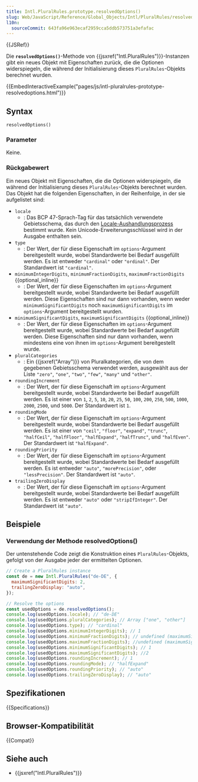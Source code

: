 ```yaml
---
title: Intl.PluralRules.prototype.resolvedOptions()
slug: Web/JavaScript/Reference/Global_Objects/Intl/PluralRules/resolvedOptions
l10n:
  sourceCommit: 643fa96e963ecaf2959cca5ddb573751a3efafac
---
```


{{JSRef}}

Die **`resolvedOptions()`**-Methode von {{jsxref("Intl.PluralRules")}}-Instanzen gibt ein neues Objekt mit Eigenschaften zurück, die die Optionen widerspiegeln, die während der Initialisierung dieses `PluralRules`-Objekts berechnet wurden.

{{EmbedInteractiveExample("pages/js/intl-pluralrules-prototype-resolvedoptions.html")}}

## Syntax

```js-nolint
resolvedOptions()
```

### Parameter

Keine.

### Rückgabewert

Ein neues Objekt mit Eigenschaften, die die Optionen widerspiegeln, die während der Initialisierung dieses `PluralRules`-Objekts berechnet wurden. Das Objekt hat die folgenden Eigenschaften, in der Reihenfolge, in der sie aufgelistet sind:

- `locale`
  - : Das BCP 47-Sprach-Tag für das tatsächlich verwendete Gebietsschema, das durch den [Locale-Aushandlungsprozess](/de/docs/Web/JavaScript/Reference/Global_Objects/Intl#locale_identification_and_negotiation) bestimmt wurde. Kein Unicode-Erweiterungsschlüssel wird in der Ausgabe enthalten sein.
- `type`
  - : Der Wert, der für diese Eigenschaft im `options`-Argument bereitgestellt wurde, wobei Standardwerte bei Bedarf ausgefüllt werden. Es ist entweder `"cardinal"` oder `"ordinal"`. Der Standardwert ist `"cardinal"`.
- `minimumIntegerDigits`, `minimumFractionDigits`, `maximumFractionDigits` {{optional_inline}}
  - : Der Wert, der für diese Eigenschaften im `options`-Argument bereitgestellt wurde, wobei Standardwerte bei Bedarf ausgefüllt werden. Diese Eigenschaften sind nur dann vorhanden, wenn weder `minimumSignificantDigits` noch `maximumSignificantDigits` im `options`-Argument bereitgestellt wurden.
- `minimumSignificantDigits`, `maximumSignificantDigits` {{optional_inline}}
  - : Der Wert, der für diese Eigenschaften im `options`-Argument bereitgestellt wurde, wobei Standardwerte bei Bedarf ausgefüllt werden. Diese Eigenschaften sind nur dann vorhanden, wenn mindestens eine von ihnen im `options`-Argument bereitgestellt wurde.
- `pluralCategories`
  - : Ein {{jsxref("Array")}} von Pluralkategorien, die von dem gegebenen Gebietsschema verwendet werden, ausgewählt aus der Liste `"zero"`, `"one"`, `"two"`, `"few"`, `"many"` und `"other"`.
- `roundingIncrement`
  - : Der Wert, der für diese Eigenschaft im `options`-Argument bereitgestellt wurde, wobei Standardwerte bei Bedarf ausgefüllt werden. Es ist einer von `1`, `2`, `5`, `10`, `20`, `25`, `50`, `100`, `200`, `250`, `500`, `1000`, `2000`, `2500`, und `5000`. Der Standardwert ist `1`.
- `roundingMode`
  - : Der Wert, der für diese Eigenschaft im `options`-Argument bereitgestellt wurde, wobei Standardwerte bei Bedarf ausgefüllt werden. Es ist einer von `"ceil"`, `"floor"`, `"expand"`, `"trunc"`, `"halfCeil"`, `"halfFloor"`, `"halfExpand"`, `"halfTrunc"`, und `"halfEven"`. Der Standardwert ist `"halfExpand"`.
- `roundingPriority`
  - : Der Wert, der für diese Eigenschaft im `options`-Argument bereitgestellt wurde, wobei Standardwerte bei Bedarf ausgefüllt werden. Es ist entweder `"auto"`, `"morePrecision"`, oder `"lessPrecision"`. Der Standardwert ist `"auto"`.
- `trailingZeroDisplay`
  - : Der Wert, der für diese Eigenschaft im `options`-Argument bereitgestellt wurde, wobei Standardwerte bei Bedarf ausgefüllt werden. Es ist entweder `"auto"` oder `"stripIfInteger"`. Der Standardwert ist `"auto"`.

## Beispiele

### Verwendung der Methode resolvedOptions()

Der untenstehende Code zeigt die Konstruktion eines `PluralRules`-Objekts, gefolgt von der Ausgabe jeder der ermittelten Optionen.

```js
// Create a PluralRules instance
const de = new Intl.PluralRules("de-DE", {
  maximumSignificantDigits: 2,
  trailingZeroDisplay: "auto",
});

// Resolve the options
const usedOptions = de.resolvedOptions();
console.log(usedOptions.locale); // "de-DE"
console.log(usedOptions.pluralCategories); // Array ["one", "other"]
console.log(usedOptions.type); // "cardinal"
console.log(usedOptions.minimumIntegerDigits); // 1
console.log(usedOptions.minimumFractionDigits); // undefined (maximumSignificantDigits is set)
console.log(usedOptions.maximumFractionDigits); //undefined (maximumSignificantDigits is set)
console.log(usedOptions.minimumSignificantDigits); // 1
console.log(usedOptions.maximumSignificantDigits); //2
console.log(usedOptions.roundingIncrement); // 1
console.log(usedOptions.roundingMode); // "halfExpand"
console.log(usedOptions.roundingPriority); // "auto"
console.log(usedOptions.trailingZeroDisplay); // "auto"
```

## Spezifikationen

{{Specifications}}

## Browser-Kompatibilität

{{Compat}}

## Siehe auch

- {{jsxref("Intl.PluralRules")}}
